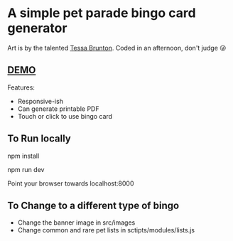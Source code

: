 # A simple pet parade bingo card generator
Art is by the talented [Tessa Brunton](https://tessabrunton.com/). Coded in an afternoon, don't judge :stuck_out_tongue_winking_eye:

## [DEMO](https://robertpage.github.io/pet-parade-bingo/)

Features:
- Responsive-ish
- Can generate printable PDF
- Touch or click to use bingo card

## To Run locally
npm install

npm run dev

Point your browser towards localhost:8000

## To Change to a different type of bingo
- Change the banner image in src/images
- Change common and rare pet lists in sctipts/modules/lists.js

